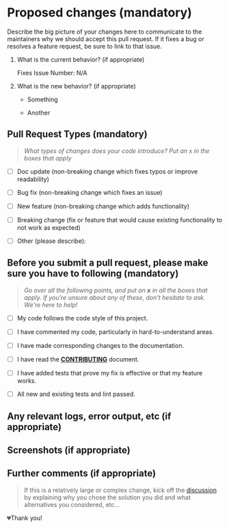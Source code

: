 # Proposed changes (mandatory)

Describe the big picture of your changes here to communicate to the maintainers why we should accept this pull request. If it fixes a bug or resolves a feature request, be sure to link to that issue.

1. What is the current behavior? (if appropriate)

    Fixes Issue Number: N/A

2. What is the new behavior? (if appropriate)

    - Something

    - Another

## Pull Request Types (mandatory)

> *What types of changes does your code introduce? Put an x in the boxes that apply*

- [ ] Doc update (non-breaking change which fixes typos or improve readability)

- [ ] Bug fix (non-breaking change which fixes an issue)

- [ ] New feature (non-breaking change which adds functionality)

- [ ] Breaking change (fix or feature that would cause existing functionality to not work as expected)

- [ ] Other (please describe):

## Before you submit a pull request, please make sure you have to following (mandatory)

> *Go over all the following points, and put an **x** in all the boxes that apply. If you're unsure about any of these, don't hesitate to ask. We're here to help!*

- [ ] My code follows the code style of this project.

- [ ] I have commented my code, particularly in hard-to-understand areas.

- [ ] I have made corresponding changes to the documentation.

- [ ] I have read the **[CONTRIBUTING](CONTRIBUTING.md)** document.

- [ ] I have added tests that prove my fix is effective or that my feature works.

- [ ] All new and existing tests and lint passed.

## Any relevant logs, error output, etc (if appropriate)

## Screenshots (if appropriate)

## Further comments (if appropriate)

> If this is a relatively large or complex change, kick off the [discussion](/../../discussions/new?category=ideas) by explaining why you chose the solution you did and what alternatives you considered, etc...

💔Thank you!
